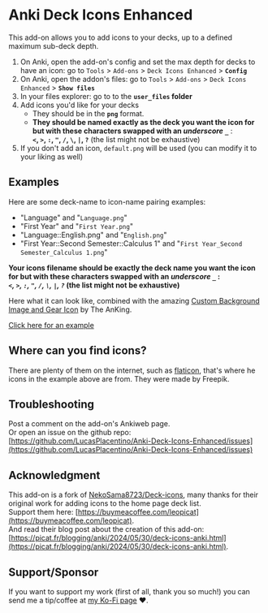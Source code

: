# Anki Deck Icons Enhanced

This add-on allows you to add icons to your decks, up to a defined maximum sub-deck depth.

1. On Anki, open the add-on's config and set the max depth for decks to have an icon: go to `Tools` > `Add-ons` > `Deck Icons Enhanced` > **`Config`**
2. On Anki, open the addon's files: go to `Tools` > `Add-ons` > `Deck Icons Enhanced` > **`Show files`**
3. In your files explorer: go to to the **`user_files` folder**
4. Add icons you'd like for your decks
     - They should be in the **`png`** format.
     - **They should be named exactly as the deck you want the icon for but with these characters swapped with an _underscore `_`_** :  
          **`<`, `>`, `:`, `"`, `/`, `\`, `|`, `?`** (the list might not be exhaustive)
5. If you don't add an icon, `default.png` will be used (you can modify it to your liking as well)

## Examples

Here are some deck-name to icon-name pairing examples:

- "Language" and "`Language.png`"
- "First Year" and "`First Year.png`"
- "Language::English.png" and "`English.png`"
- "First Year::Second Semester::Calculus 1" and "`First Year_Second Semester_Calculus 1.png`"

**Your icons filename should be  exactly the deck name you want the icon for but with these characters swapped with an _underscore `_`_ :  
_`<`, `>`, `:`, `"`, `/`, `\`, `|`, `?`_ (the list might not be exhaustive)**

Here what it can look like, combined with the amazing [Custom Background Image
and Gear Icon](https://ankiweb.net/shared/info/1210908941) by The AnKing.

<a href="https://picat.fr/assets/images/anki/deck-icons-example.png" target="_blank">Click here for an example</a>

## Where can you find icons?

There are plenty of them on the internet, such as [flaticon](https://www.flaticon.com/), that's where he icons in the example above are from. They were made by Freepik.

## Troubleshooting

Post a comment on the add-on's Ankiweb page.  
Or open an issue on the github repo: [https://github.com/LucasPlacentino/Anki-Deck-Icons-Enhanced/issues](https://github.com/LucasPlacentino/Anki-Deck-Icons-Enhanced/issues)

## Acknowledgment

This add-on is a fork of [NekoSama8723/Deck-icons](NekoSama8723/Deck-icons), many thanks for their original work for adding icons to the home page deck list.  
Support them here: [https://buymeacoffee.com/leopicat](https://buymeacoffee.com/leopicat).  
And read their blog post about the creation of this add-on: [https://picat.fr/blogging/anki/2024/05/30/deck-icons-anki.html](https://picat.fr/blogging/anki/2024/05/30/deck-icons-anki.html).  

## Support/Sponsor

If you want to support my work (first of all, thank you so much!) you can send me a tip/coffee at [my Ko-Fi page](https://ko-fi.com/lucasplacentino) ❤️.
